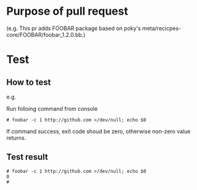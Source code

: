 # Purpose of pull request

(e.g. This pr adds FOOBAR package based on poky's meta/recicpes-core/FOOBAR/foobar_1.2.0.bb.)

# Test
## How to test

e.g. 

Run folloing command from console

```
# foobar -c 1 http://github.com >/dev/null; echo $0
```

If command success, exit code shoud be zero, otherwise non-zero value returns.

## Test result

```
# foobar -c 1 http://github.com >/dev/null; echo $0
0
#
```



